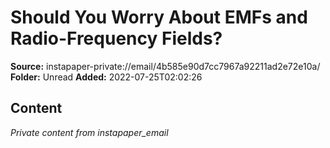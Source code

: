 # Should You Worry About EMFs and Radio-Frequency Fields?

**Source:** instapaper-private://email/4b585e90d7cc7967a92211ad2e72e10a/
**Folder:** Unread
**Added:** 2022-07-25T02:02:26




## Content
*Private content from instapaper_email*
